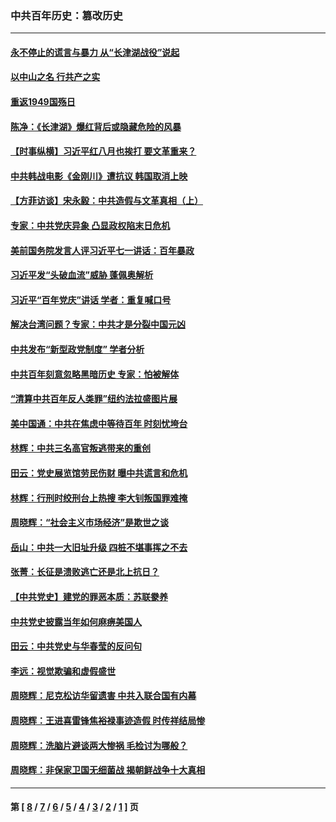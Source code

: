 ### 中共百年历史：篡改历史
---
#### [永不停止的谎言与暴力 从“长津湖战役”说起](../../pages/nf1176115/n13494094.md?04300430) 
#### [以中山之名 行共产之实](../../pages/nf1176115/n13346437.md?04300430) 
#### [重返1949国殇日](../../pages/nf1176115/n13346372.md?04300430) 
#### [陈净：《长津湖》爆红背后或隐藏危险的风暴](../../pages/nf1176115/n13314364.md?04300430) 
#### [【时事纵横】习近平红八月也挨打 要文革重来？](../../pages/nf1176115/n13231393.md?04300430) 
#### [中共韩战电影《金刚川》遭抗议 韩国取消上映](../../pages/nf1176115/n13219114.md?04300430) 
#### [【方菲访谈】宋永毅：中共造假与文革真相（上）](../../pages/nf1176115/n13200760.md?04300430) 
#### [专家：中共党庆异象 凸显政权陷末日危机](../../pages/nf1176115/n13067084.md?04300430) 
#### [美前国务院发言人评习近平七一讲话：百年暴政](../../pages/nf1176115/n13066986.md?04300430) 
#### [习近平发“头破血流”威胁 蓬佩奥解析](../../pages/nf1176115/n13063604.md?04300430) 
#### [习近平“百年党庆”讲话 学者：重复喊口号](../../pages/nf1176115/n13061411.md?04300430) 
#### [解决台湾问题？专家：中共才是分裂中国元凶](../../pages/nf1176115/n13060811.md?04300430) 
#### [中共发布“新型政党制度” 学者分析](../../pages/nf1176115/n13056354.md?04300430) 
#### [中共百年刻意忽略黑暗历史 专家：怕被解体](../../pages/nf1176115/n13056056.md?04300430) 
#### [“清算中共百年反人类罪”纽约法拉盛图片展](../../pages/nf1176115/n13052220.md?04300430) 
#### [美中国通：中共在焦虑中等待百年 时刻忧垮台](../../pages/nf1176115/n13048820.md?04300430) 
#### [林辉：中共三名高官叛逃带来的重创](../../pages/nf1176115/n13035206.md?04300430) 
#### [田云：党史展览馆劳民伤财 曝中共谎言和危机](../../pages/nf1176115/n13033900.md?04300430) 
#### [林辉：行刑时绞刑台上热搜 李大钊叛国罪难掩](../../pages/nf1176115/n13031965.md?04300430) 
#### [周晓辉：“社会主义市场经济”是欺世之谈](../../pages/nf1176115/n13024090.md?04300430) 
#### [岳山：中共一大旧址升级 四桩不堪事挥之不去](../../pages/nf1176115/n13021697.md?04300430) 
#### [张菁：长征是溃败逃亡还是北上抗日？](../../pages/nf1176115/n13020585.md?04300430) 
#### [【中共党史】建党的罪恶本质：苏联豢养](../../pages/nf1176115/n13011888.md?04300430) 
#### [中共党史披露当年如何麻痹美国人](../../pages/nf1176115/n12966400.md?04300430) 
#### [田云：中共党史与华春莹的反问句](../../pages/nf1176115/n12765178.md?04300430) 
#### [李远：视觉欺骗和虚假盛世](../../pages/nf1176115/n12993376.md?04300430) 
#### [周晓辉：尼克松访华留遗害 中共入联合国有内幕](../../pages/nf1176115/n12991422.md?04300430) 
#### [周晓辉：王进喜雷锋焦裕禄事迹造假 时传祥结局惨](../../pages/nf1176115/n12985497.md?04300430) 
#### [周晓辉：洗脑片避谈两大惨祸 毛检讨为哪般？](../../pages/nf1176115/n12971285.md?04300430) 
#### [周晓辉：非保家卫国无细菌战 揭朝鲜战争十大真相](../../pages/nf1176115/n12954161.md?04300430) 

---
#### 第 [ [8](./8.md?04300430) / [7](./7.md?04300430) / [6](./6.md?04300430) / [5](./5.md?04300430) / [4](./4.md?04300430) / [3](./3.md?04300430) / [2](./2.md?04300430) / [1](./1.md?04300430) ] 页

